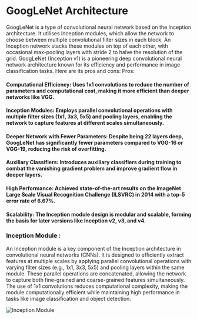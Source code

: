 # GoogLeNet Architecture
GoogLeNet is a type of convolutional neural network based on the Inception architecture. It utilises Inception modules, which allow the network to choose between multiple convolutional filter sizes in each block. An Inception network stacks these modules on top of each other, with occasional max-pooling layers with stride 2 to halve the resolution of the grid.
GoogLeNet (Inception v1) is a pioneering deep convolutional neural network architecture known for its efficiency and performance in image classification tasks. Here are its pros and cons:
Pros:
#### Computational Efficiency: Uses 1x1 convolutions to reduce the number of parameters and computational cost, making it more efficient than deeper networks like VGG.

#### Inception Modules: Employs parallel convolutional operations with multiple filter sizes (1x1, 3x3, 5x5) and pooling layers, enabling the network to capture features at different scales simultaneously.

#### Deeper Network with Fewer Parameters: Despite being 22 layers deep, GoogLeNet has significantly fewer parameters compared to VGG-16 or VGG-19, reducing the risk of overfitting.

#### Auxiliary Classifiers: Introduces auxiliary classifiers during training to combat the vanishing gradient problem and improve gradient flow in deeper layers.

#### High Performance: Achieved state-of-the-art results on the ImageNet Large Scale Visual Recognition Challenge (ILSVRC) in 2014 with a top-5 error rate of 6.67%.

#### Scalability: The Inception module design is modular and scalable, forming the basis for later versions like Inception v2, v3, and v4.


### Inception Module : 
An Inception module is a key component of the Inception architecture in convolutional neural networks (CNNs). It is designed to efficiently extract features at multiple scales by applying parallel convolutional operations with varying filter sizes (e.g., 1x1, 3x3, 5x5) and pooling layers within the same module. These parallel operations are concatenated, allowing the network to capture both fine-grained and coarse-grained features simultaneously. The use of 1x1 convolutions reduces computational complexity, making the module computationally efficient while maintaining high performance in tasks like image classification and object detection.

![Inception Module](https://github.com/user-attachments/assets/14371a02-9d29-4f2f-9ac1-4c311f69517e)
